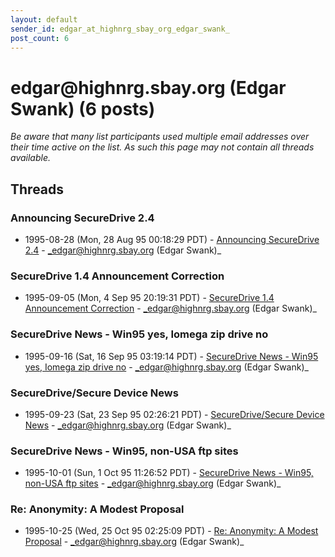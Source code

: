 ```yaml
---
layout: default
sender_id: edgar_at_highnrg_sbay_org_edgar_swank_
post_count: 6
---
```


# edgar<span>@</span>highnrg.sbay.org (Edgar Swank) (6 posts)

_Be aware that many list participants used multiple email addresses over their time active on the list. As such this page may not contain all threads available._

## Threads

### Announcing SecureDrive 2.4
+ 1995-08-28 (Mon, 28 Aug 95 00:18:29 PDT) - [Announcing SecureDrive 2.4](/archive/1995/08/d2b96fdfac5d0db8ead8b61dd80ab0b80c21f09ff737e3137535d2972faf79fd) - _edgar@highnrg.sbay.org (Edgar Swank)_

### SecureDrive 1.4 Announcement Correction
+ 1995-09-05 (Mon, 4 Sep 95 20:19:31 PDT) - [SecureDrive 1.4 Announcement Correction](/archive/1995/09/b95759214c07212ab1ceedce480456e96548ac2971474331acdf9f904fbebd30) - _edgar@highnrg.sbay.org (Edgar Swank)_

### SecureDrive News - Win95 yes, Iomega zip drive no
+ 1995-09-16 (Sat, 16 Sep 95 03:19:14 PDT) - [SecureDrive News - Win95 yes, Iomega zip drive no](/archive/1995/09/f4ace74c8febf1dbf055f24b376aa062687247ff0101c1df9e1162c4d000c40f) - _edgar@highnrg.sbay.org (Edgar Swank)_

### SecureDrive/Secure Device News
+ 1995-09-23 (Sat, 23 Sep 95 02:26:21 PDT) - [SecureDrive/Secure Device News](/archive/1995/09/1a2f2f9b140643740224c8c5a202afd26c75dab385456f2f3345b656a481cd4c) - _edgar@highnrg.sbay.org (Edgar Swank)_

### SecureDrive News - Win95, non-USA ftp sites
+ 1995-10-01 (Sun, 1 Oct 95 11:26:52 PDT) - [SecureDrive News - Win95, non-USA ftp sites](/archive/1995/10/478d8e6e4f86570f18feac8d04fde233c4b0e1717e7728fcaec6dc2b3e890993) - _edgar@highnrg.sbay.org (Edgar Swank)_

### Re: Anonymity: A Modest Proposal
+ 1995-10-25 (Wed, 25 Oct 95 02:25:09 PDT) - [Re: Anonymity: A Modest Proposal](/archive/1995/10/ffe15aa619c0a75161baf51a09c4a5b6727a0d48495b4c874d0e6f924c9fc2e9) - _edgar@highnrg.sbay.org (Edgar Swank)_

